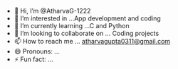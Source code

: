 - 👋 Hi, I’m @AtharvaG-1222
- 👀 I’m interested in ...App development and coding  
- 🌱 I’m currently learning ...C and Python
- 💞️ I’m looking to collaborate on ...  Coding projects
- 📫 How to reach me ... atharvagupta0311@gmail.com
- 😄 Pronouns: ...
- ⚡ Fun fact: ...

<!---
AtharvaG-1222/AtharvaG-1222 is a ✨ special ✨ repository because its `README.md` (this file) appears on your GitHub profile.
You can click the Preview link to take a look at your changes.
--->
